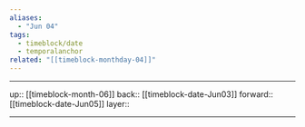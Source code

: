 ```yaml
---
aliases:
  - "Jun 04"
tags:
  - timeblock/date
  - temporalanchor
related: "[[timeblock-monthday-04]]"
---
```




***

up:: [[timeblock-month-06]]
back:: [[timeblock-date-Jun03]]
forward:: [[timeblock-date-Jun05]]
layer:: 

***
